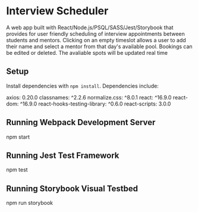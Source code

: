 # Interview Scheduler
A web app built with React/Node.js/PSQL/SASS/Jest/Storybook that provides for user friendly scheduling of interview appointments between students and mentors. Clicking on an empty timeslot allows a user to add their name and select a mentor from that day's available pool. Bookings can be edited or deleted. The avaliable spots will be updated real time
## Setup

Install dependencies with `npm install`.
Dependencies include:

axios: 0.20.0
classnames: ^2.2.6
normalize.css: ^8.0.1
react: ^16.9.0
react-dom: ^16.9.0
react-hooks-testing-library: ^0.6.0
react-scripts: 3.0.0

## Running Webpack Development Server

npm start


## Running Jest Test Framework

npm test


## Running Storybook Visual Testbed


npm run storybook
